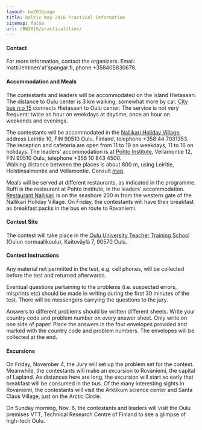 ```yaml
---
layout: bw2016page
title: Baltic Way 2016 Practical Information
sitemap: false
url: /BW2016/practicalities/
---
```


<h4>Contact</h4>

For more information, contact the organizers. Email: matti.lehtinen'at'spangar.fi, phone +358405830678.

<h4>Accommodation and Meals</h4>

The contestants and leaders will be accommodated on the island Hietasaari. The distance to Oulu center is 3 km walking, 
somewhat more by car. [City bus n:o 15](http://www.oulunjoukkoliikenne.fi/english) connects Hietasaari to Oulu center. The service is not very frequent: twice an hour on weekdays at daytime, once an hour on weekends and evenings.  

The contestants will be accommodated in the [Nallikari Holiday Village](http://nallikari.fi/en/), 
address Leiritie 10, FIN 90510 Oulu, Finland, telephone +358 44 7031353. The reception and cafeteria are open from 11 to 19 on weekdays, 11 to 16 on holidays. 
The leaders' accommodation is at [Pohto Institute](https://www.pohto.fi/index.php?sl=en), Vellamontie 12, FIN 90510 Oulu, telephone +358 10 843 4500.  
Walking distance between the places is about 800 m, using Leiritie, Holstinsalmentie and Vellamontie. Consult [map](https://www.fonecta.fi/kartat/Leiritie%2010,%2090510,%20OULU).

Meals will be served at different restaurants, as indicated in the programme. Ruffi is the restaurant at Pohto 
Institute, in the leaders' accommodation. [Restaurant Nallikari](http://www.ravintolanallikari.fi/en/) is on the seashore 200 m from the western gate of 
the Nallikari Holiday Village. On Friday, the contestants will have their breakfast as breakfast packs in the bus 
en route to Rovaniemi.

<h4>Contest Site</h4>

The contest will take place in the [Oulu University Teacher Training School](https://norssiportti.oulu.fi/index.php?id=3659&lang_id=1) (Oulun normaalikoulu), 
Kaitoväylä 7, 90570 Oulu. 

<h4>Contest Instructions</h4> 

Any material not permitted in the test, e.g. cell phones, will be collected before the test and returned afterwards. 

Eventual questions pertaining to the problems (i.e. suspected errors, misprints etc) should be made in writing during 
the first 30 minutes of the test. There will be messengers carrying the questions to the jury. 

Answers to different problems should be written different sheets. Write your country code and problem number on 
every answer sheet. Only write on one side of paper! Place the answers in the four envelopes provided and 
marked with the country code and problem numbers. The envelopes will be collected at the end. 

<h4>Excursions</h4>

On Friday, November 4, the Jury will set up the problem set for the contest. Meanwhile, the contestants 
will make an excursion to Rovaniemi, the capital of Lapland. As distances here are long, the excursion will 
start so early that breakfast will be consumed in the bus. Of the many interesting sights in Rovaniemi, the 
contestants will visit the Arktikum science center and Santa Claus Village, just on the Arctic Circle.

On Sunday morning, Nov. 6, the contestants and leaders will visit the Oulu premises  VTT, Technical 
Research Centre of Finland  to see a glimpse of high-tech Oulu.





